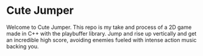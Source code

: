# Cute Jumper
Welcome to Cute Jumper.
This repo is my take and process of a 2D game made in C++ with the playbuffer library.
Jump and rise up vertically and get an incredible high score, avoiding enemies fueled with intense action music backing you.
